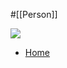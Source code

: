 #[[Person]]

![](https://www.manuelpais.net/images/ManuelPais_2017_small-oreilly-292.jpg)

- [Home](https://www.manuelpais.net/)